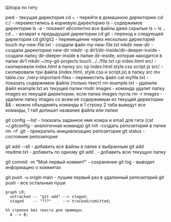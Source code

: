 Шпора по гиту

pwd - текущая директория 
cd ~ - перейти в домашнюю директорию
cd c:/ - переместились в корневую директорию 
ls - содержимое директории
ls -a - покажет абсолютно все файлы даже скрытые
ls ~
ls ..
cd .. - возврат к предыдущей директории
cd git - переход к следующей директории
cd git/git2 - перемещение через несколько директорий
touch my-new-file.txt - создали файл my-new-file.txt 
mkdir new-dir - создали директорию new-dir 
mkdir -p dir1/dir-inside/dir-deeper-inside - создали папку dir-deeper-inside в папке dir-inside, которая находится в папке dir1 
mkdir ~/my-git-projects 
touch ../../file.txt
cp index.html src/ - скопировали index.html в папку src 
cp index.html style.css script.js src/ - скопировали три файла (index.html, style.css и script.js) в папку src 
mv table.csv ./very-important-files - переместить файл
cat myfile.txt - показать содержимое файла (только текст)
rm example.txt - удалили файл example.txt из текущей папки 
rmdir images - команда удалит папку images из текущей директории, если папка images пуста 
rm -r images - удалили папку images со всем её содержимым из текущей директории 
&& - можно объединять команды в 1 строку
2 таба выведут все команды, 1 таб допишет название файла или папки

git config --list - показать заданное имя юзера и email для гита (cat ~/.gitconfig - аналогичная команда)
git init -создать репозиторий в папке
rm -rf .git - прекратить инициализацию репозитория 
git status - состояние репозитория

git add --all - добавить все файлы в папке к выбранным
git add readme.txt - добавить по одному
git add . - добавить всю текущую папку

git commit -m "Мой первый коммит!" - сохранение
git log - выводит информацию о коммитах

git push -u origin main - пушим первый раз в удаленный репозиторий
git push - все остальные пуши

```mermaid
graph LR;
  untracked -- "git add" --> staged;
  staged    -- "???"     --> tracked/comitted;

%% стрелка без текста для примера: 
  A --> B;
```